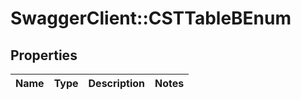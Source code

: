# SwaggerClient::CSTTableBEnum

## Properties
Name | Type | Description | Notes
------------ | ------------- | ------------- | -------------


